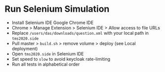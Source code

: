 # Run Selenium Simulation

- Install Selenium IDE Google Chrome IDE
- Chrome > Manage Extension > Selenium IDE > Allow access to file URLs
- Replace `/users/das/downloads/question.xml` with your local path in `tms2020.side`
- Pull master > `build.sh` > remove volume > deploy (see Local deployment)
- Open `tms2020.side` in Selenium IDE
- Set speed to `slow` to avoid keycloak rate-limiting
- Run all tests in alphabetical order
